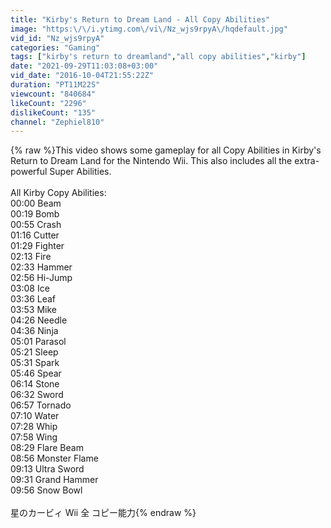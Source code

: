 ```yaml
---
title: "Kirby's Return to Dream Land - All Copy Abilities"
image: "https:\/\/i.ytimg.com\/vi\/Nz_wjs9rpyA\/hqdefault.jpg"
vid_id: "Nz_wjs9rpyA"
categories: "Gaming"
tags: ["kirby's return to dreamland","all copy abilities","kirby"]
date: "2021-09-29T11:03:08+03:00"
vid_date: "2016-10-04T21:55:22Z"
duration: "PT11M22S"
viewcount: "840684"
likeCount: "2296"
dislikeCount: "135"
channel: "Zephiel810"
---
```

{% raw %}This video shows some gameplay for all Copy Abilities in Kirby's Return to Dream Land for the Nintendo Wii. This also includes all the extra-powerful Super Abilities.<br /><br />All Kirby Copy Abilities:<br />00:00 Beam<br />00:19 Bomb<br />00:55 Crash<br />01:16 Cutter<br />01:29 Fighter<br />02:13 Fire<br />02:33 Hammer<br />02:56 Hi-Jump<br />03:08 Ice<br />03:36 Leaf<br />03:53 Mike<br />04:26 Needle<br />04:36 Ninja<br />05:01 Parasol<br />05:21 Sleep<br />05:31 Spark<br />05:46 Spear<br />06:14 Stone<br />06:32 Sword<br />06:57 Tornado<br />07:10 Water<br />07:28 Whip<br />07:58 Wing<br />08:29 Flare Beam<br />08:56 Monster Flame<br />09:13 Ultra Sword<br />09:31 Grand Hammer<br />09:56 Snow Bowl<br /><br />星のカービィ Wii  全 コピー能力{% endraw %}
